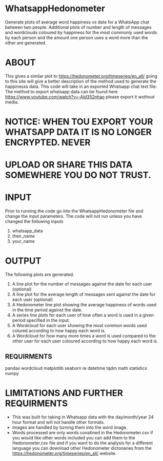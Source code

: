 # WhatsappHedonometer
Generate plots of average word happiness vs date for a WhatsApp chat between
two people. Additional plots of number and length of messages and wordclouds 
coloured by happiness for the most commonly used words by each person and the 
amount one person uses a word more than the other are generated. 

# ABOUT
This gives a similar plot to https://hedonometer.org/timeseries/en_all/ 
going to this site will give a better description of the method used to 
generate the happinesss data. This code will take in an exported Whatsapp 
chat text file. The method to export whatsapp data can be found here
https://www.youtube.com/watch?v=-Ald352nhao please export it wothout media.

# NOTICE: WHEN TOU EXPORT YOUR WHATSAPP DATA IT IS NO LONGER ENCRYPTED. NEVER 
# UPLOAD OR SHARE THIS DATA SOMEWHERE YOU DO NOT TRUST. 

# INPUT 
Prior to running the code go into the WhatsappHedonometer file and change the 
input parameters. The code will not run unless you have changed the following inputs
1. whatsapp_data
2. their_name
3. your_name

# OUTPUT
The following plots are generated.
1. A line plot for the number of messages against the date for each user (optional)
2. A line plot for the average length of messages sent against the date for each user (optional)
3. A Hedonometer line plot showing the average happiness of words used in the 
   time period against the date. 
4. A series line plots for each user of how often a word is used in a given period 
   specified in the input.
5. A Wordcloud for each user showing the most common words used colured according 
   to how happy each word is.
6. A Wordcloud for how many more times a word is used compared to the other user
   for each user coloured  according to how happy each word is. 

## REQUIRMENTS
pandas 
wordcloud 
matplotlib
seaborn
re
datetime
tqdm 
math 
statistics 
numpy

# LIMITATIONS AND FURTHER REQUIRMENTS
- This was built for taking in Whatsapp data with the day/month/year 24 hour 
  format and will not handle other formats.
- Images are handled by turning them into the word image. 
- Words processed are only words conatined in the Hedonometer.csv if you would like
  other words included you can add them to the Hedonometer.csv file and if you 
  want to do the analysis for a different language you can download other Hedonometer 
  dictonaries from the https://hedonometer.org/timeseries/en_all/  website.
